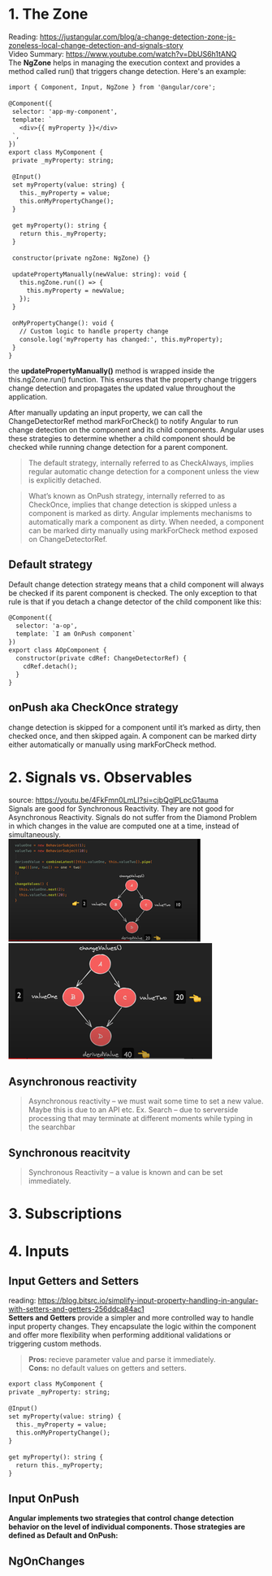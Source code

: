 # 1. The Zone
 Reading: https://justangular.com/blog/a-change-detection-zone-js-zoneless-local-change-detection-and-signals-story
 <br> Video Summary: https://www.youtube.com/watch?v=DbUS6h1tANQ
 <br>
 The **NgZone** helps in managing the execution context and provides a method called run() that triggers change detection. Here's an example:
 ```
import { Component, Input, NgZone } from '@angular/core';

@Component({
  selector: 'app-my-component',
  template: `
    <div>{{ myProperty }}</div>
  `,
})
export class MyComponent {
  private _myProperty: string;

  @Input()
  set myProperty(value: string) {
    this._myProperty = value;
    this.onMyPropertyChange();
  }

  get myProperty(): string {
    return this._myProperty;
  }

  constructor(private ngZone: NgZone) {}

  updatePropertyManually(newValue: string): void {
    this.ngZone.run(() => {
      this.myProperty = newValue;
    });
  }

  onMyPropertyChange(): void {
    // Custom logic to handle property change
    console.log('myProperty has changed:', this.myProperty);
  }
}
```
the **updatePropertyManually()** method is wrapped inside the this.ngZone.run() function. This ensures that the property change triggers change detection and propagates the updated value throughout the application.

After manually updating an input property, we can call the ChangeDetectorRef method markForCheck() to notify Angular to run change detection on the component and its child components.
  Angular uses these strategies to determine whether a child component should be checked while running change detection for a parent component.
  >The default strategy, internally referred to as CheckAlways, implies regular automatic change detection for a component unless the view is explicitly detached.

> What’s known as OnPush strategy, internally referred to as CheckOnce, implies that change detection is skipped unless a component is marked as dirty. Angular implements mechanisms to automatically mark a component as dirty. When needed, a component can be marked dirty manually using markForCheck method exposed on ChangeDetectorRef.
## Default strategy
Default change detection strategy means that a child component will always be checked if its parent component is checked. The only exception to that rule is that if you detach a change detector of the child component like this:
```
@Component({
  selector: 'a-op',
  template: `I am OnPush component`
})
export class AOpComponent {
  constructor(private cdRef: ChangeDetectorRef) {
    cdRef.detach();
  }
}
```
## onPush aka CheckOnce strategy
change detection is skipped for a component until it’s marked as dirty, then checked once, and then skipped again. A component can be marked dirty either automatically or manually using markForCheck method.
 # 2. Signals vs. Observables
 source: https://youtu.be/4FkFmn0LmLI?si=cjbQglPLpcG1auma
 <br>
 Signals are good for Synchronous Reactivity. They are not good for Asynchronous Reactivity.
 Signals do not suffer from the Diamond Problem in which changes in the value are computed one at a time, instead of simultaneously. 
 <br>
 ![change detection must reprocess every affected asset step by step.](./diamond_step1.png)
 ![](./diamond_step2.png)

   ## Asynchronous reactivity
   > Asynchronous reactivity – we must wait some time to set a new value. Maybe this is due to an API etc.
   Ex. Search – due to serverside processing that may terminate at different moments while typing in the searchbar
   ## Synchronous reacitvity
   > Synchronous Reactivity – a value is known and can be set immediately.
# 3.  Subscriptions

# 4. Inputs
  ## Input Getters and Setters
  reading: https://blog.bitsrc.io/simplify-input-property-handling-in-angular-with-setters-and-getters-256ddca84ac1
  <br> **Setters and Getters** provide a simpler and more controlled way to handle input property changes. They encapsulate the logic within the component and offer more flexibility when performing additional validations or triggering custom methods.<br>
 
 > **Pros:** recieve parameter value and parse it immediately.<br>
 > **Cons:** no default values on getters and setters. <br>
  ```
  export class MyComponent {
  private _myProperty: string;

  @Input()
  set myProperty(value: string) {
    this._myProperty = value;
    this.onMyPropertyChange();
  }

  get myProperty(): string {
    return this._myProperty;
  }
  ```

  
  ## Input OnPush
  **Angular implements two strategies that control change detection behavior on the level of individual components. Those strategies are defined as Default and OnPush:**

  ## NgOnChanges
